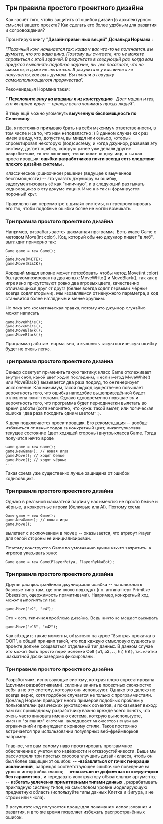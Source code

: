 ## Три правила простого проектного дизайна

Как насчёт того, чтобы защитить от ошибок дизайн (в архитектурном смысле) вашего проекта? Как сделать его более удобным для развития и сопровождения?

Процитирую книгу  **"Дизайн привычных вещей" Дональда Нормана** :

*"Порочный круг начинается так: когда у вас что-то не получается, вы думаете, что это ваша вина. Поэтому вы считаете, что не можете справиться с этой задачей. В результате в следующий раз, когда вам придется выполнять подобное задание, вы уже полагаете, что не сможете, и даже не пытаетесь. В результате у вас ничего не получается, как вы и думали. Вы попали в ловушку самоисполняющегося пророчества".*

Рекомендация Нормана такая:

*" **Переложите вину на машины и их конструкцию** . Долг машин и тех, кто их проектирует -- прежде всего понимать нужды людей".*

В тему ещё можно упомянуть  **выученную беспомощность по Селигману** .

Да, я постоянно призываю брать на себя максимум ответственности, в том числе и за то, что нам неподвластно :) В данном случае как раз имею в виду, что, допустим, вы миддл или сеньор, который спроектировал некоторую (под)систему, и когда джуниор, развивая эту систему, делает ошибку, которую ранее уже делали другие разработчики, то это означает, что виноват не джуниор, а вы как проектировщик:  **ошибки разработчиков почти всегда есть следствие плохого дизайна системы** .

Классическое (ошибочное) решение (ведущее к выученной беспомощности) -- это указать джуниору на ошибку, задокументировать её как "типичную", и в следующий раз тыкать кодировщиков в эту документацию. Именно так и формируется порочный круг.

Правильно так: пересмотреть дизайн системы, и перепроектировать его так, чтобы подобные ошибки более не могли возникать.


### Три правила простого проектного дизайна

Например, разрабатывается шахматная программа. Есть класс Game с методом Move(int color). Код, который обычно джуниор пишет "в лоб", выглядит примерно так:

```
Game game = new Game();
...
game.Move(WHITE);
game.Move(BLACK);
```

Хороший миддл вполне может потребовать, чтобы метод Move(int color) был декомпозирован на два явных: MoveWhite() и MoveBlack(), так как в игре явно присутствуют ровно два игровых цвета, качественно отличающихся друг от друга (белые всегда ходят первыми, чёрные всегда ходят вторыми). Мы избавляемся от ненужного параметра, а код становится более наглядным и менее хрупким.

Но пока это косметическая правка, потому что джуниор случайно может написать

```
game.MoveWhite();
game.MoveWhite();
game.MoveBlack();
game.MoveBlack();
```

Программа работает нормально, а выловить такую логическую ошибку будет не очень легко.


### Три правила простого проектного дизайна

Сеньор советует применить такую тактику: класс Game отслеживает внутри себя, какой цвет ходил последним, и если метод MoveWhite() или MoveBlack() вызывается два раза подряд, то он генерирует исключение. Как минимум, такой подход существенно повышает вероятность того, что ошибка наподобие вышеприведённой будет отловлена юнит-тестами. Однако одновременно повышается и вероятность того, что программа будет периодически вылетать во время работы (хотя непонятно, что хуже: такой вылет, или логическая ошибка "два раза походить одним цветом" :).

К делу подключается проектировщик. Его рекомендация -- вообще избавиться от явных ходов за конкретный цвет, инкапсулировав текущее состояние (цвет ходящей стороны) внутрь класса Game. Тогда получится нечто вроде

```
Game game = new Game();
game.NewGame(); // новая игра
game.Move(); // ходят белые
game.Move(); // ходят чёрные
...
```

Такая схема уже существенно лучше защищена от ошибок кодировщика.


### Три правила простого проектного дизайна

Однако в реальной шахматной партии у нас имеются не просто белые и чёрные, а конкретные игроки (белковые или AI). Поэтому схема

```
Game game = new Game();
game.NewGame(); // новая игра
game.Move();
```

вылетает с исключением в Move() -- оказывается, что атрибут Player для белой стороны не инициализирован.

Поэтому конструктор Game по умолчанию лучше как-то запретить, а игроков указывать явно:

```
Game game = new Game(PlayerPetya, PlayerRybkaBot);
```


### Три правила простого проектного дизайна

Другая распространённая джуниорская ошибка -- использовать базовые типы там, где они плохо подходят (т.н. антипаттерн Primitive Obsession, одержимость примитивами). Например, конкретный ход может выполняться так:

```
game.Move("e2", "e4");
```

Это и есть типичная проблема дизайна. Ведь ничто не мешает вызывать

```
game.Move("e16", "x42");
```

Как обходить такие моменты, объясняю на курсе "Быстрая прокачка в ООП", а общий принцип такой, что под каждую смысловую сущность в проекте должен создаваться отдельный тип данных. В данном случае это может быть просто перечисление Cell { a1, a2, ..., h7, h8 }, т.к. клетки шахматной доски заведомо фиксированы.


### Три правила простого проектного дизайна

Разработчики, использующие систему, которая плохо спроектирована (другими разработчиками), склонны винить в проектных сложностях себя, а не эту систему, которую они используют. Однако это далеко не всегда верно, хотя подобное случается не только с программистами. Дональд Норман приводит много примеров подобных проблем у пользователей физических рукотворных объектов, и показывает выход: вам как прикладному разработчику важно прежде всего понять, что очень часто виновата именно система, которую вы используете, именно "внешняя" система накладывает множество ненужных ограничений и принуждает к кривому стилю. Такое постоянно встречается при использовании популярных веб-фреймворков например.

Главное, что вам самому надо проектировать программное обеспечение с учетом его надёжности и отказоустойчивости. Выше мы рассмотрели три простых способа улучшить дизайн класса, чтобы он был более защищен от ошибок:
--  **-избавляться от точек генерации исключений** , запрещая соответствующее ошибочное поведение на уровне интерфейса класса;
--  **отказаться от дефолтных конструкторов без параметров** , и передавать конструктору обязательные аргументы;
--  **избегать увлечения примитивными типами данных** , разрабатывать прикладную систему типов, на смысловом уровне моделирующую предметную область (используйте типы данных Клетка и Фигура, а не строки или числа).

В результате код получается проще для понимания, использования и развития, и в то же время позволяет избежать распространённых ошибок.
